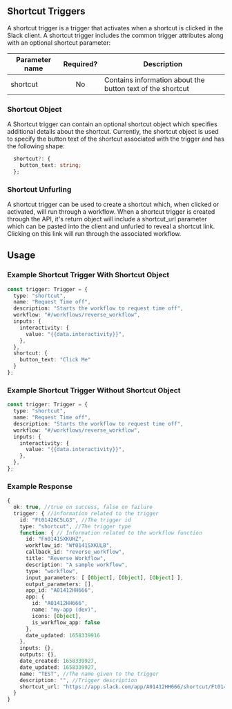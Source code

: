## Shortcut Triggers

A shortcut trigger is a trigger that activates when a shortcut is clicked in the Slack client. A shortcut trigger
includes the common trigger attributes along with an optional shortcut parameter: 

| Parameter name  | Required?     | Description                                                          |
| ----------------|:-------------:| ---------------------------------------------------------------------|
| shortcut        | No            | Contains information about the button text of the shortcut           |

### Shortcut Object

A Shortcut trigger can contain an optional shortcut object which specifies additional details about the shortcut. Currently, the shortcut object is used to specify the button text of the shortcut associated with the trigger and has the following shape:

```ts
  shortcut?: {
    button_text: string;
  };
```
### Shortcut Unfurling 
A shortcut trigger can be used to create a shortcut which, when clicked or activated, will run through a workflow. When a shortcut trigger is created through the API, it's return object will include a shortcut_url parameter which can be pasted into the client and unfurled to reveal a shortcut link. Clicking on this link will run through the associated workflow.
## Usage
### Example Shortcut Trigger With Shortcut Object

```ts
const trigger: Trigger = {
  type: "shortcut",
  name: "Request Time off",
  description: "Starts the workflow to request time off",
  workflow: "#/workflows/reverse_workflow",
  inputs: {
    interactivity: {
      value: "{{data.interactivity}}",
    },
  },
  shortcut: {
    button_text: "Click Me"
  }
};
```

### Example Shortcut Trigger Without Shortcut Object

```ts
const trigger: Trigger = {
  type: "shortcut",
  name: "Request Time off",
  description: "Starts the workflow to request time off",
  workflow: "#/workflows/reverse_workflow",
  inputs: {
    interactivity: {
      value: "{{data.interactivity}}",
    },
  },
};
```

### Example Response

```ts
{
  ok: true, //true on success, false on failure
  trigger: { //information related to the trigger 
    id: "Ft01426C5LG3", //The trigger id
    type: "shortcut", //The trigger type
    function: { // Information related to the workflow function
      id: "Fn0141SXKUHZ",
      workflow_id: "Wf0141SXKULB",
      callback_id: "reverse_workflow",
      title: "Reverse Workflow",
      description: "A sample workflow",
      type: "workflow",
      input_parameters: [ [Object], [Object], [Object] ],
      output_parameters: [],
      app_id: "A01412HH666",
      app: {
        id: "A01412HH666",
        name: "my-app (dev)",
        icons: [Object],
        is_workflow_app: false
      },
      date_updated: 1658339916
    },
    inputs: {},
    outputs: {},
    date_created: 1658339927,
    date_updated: 1658339927,
    name: "TEST", //The name given to the trigger
    description: "", //Trigger description
    shortcut_url: "https://app.slack.com/app/A01412HH666/shortcut/Ft01426C5LG3" //The shortcut URL, paste into client to create unfurled link
  }
}
```
